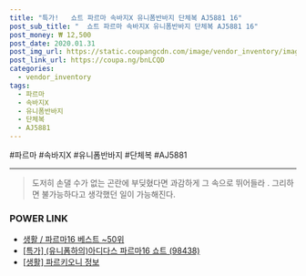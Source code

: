 ```yaml
--- 
title: "특가!   쇼트 파르마 속바지X 유니폼반바지 단체복 AJ5881 16" 
post_sub_title: "  쇼트 파르마 속바지X 유니폼반바지 단체복 AJ5881 16" 
post_money: ₩ 12,500 
post_date: 2020.01.31 
post_img_url: https://static.coupangcdn.com/image/vendor_inventory/images/2018/08/30/10/5/8c3a98fe-faeb-4bec-9ac8-5407c9dbfc70.jpg 
post_link_url: https://coupa.ng/bnLCQD 
categories: 
  - vendor_inventory 
tags: 
  - 파르마 
  - 속바지X 
  - 유니폼반바지 
  - 단체복 
  - AJ5881 
--- 
```

  #파르마 #속바지X #유니폼반바지 #단체복 #AJ5881 
<hr> 

> 도저히 손댈 수가 없는 곤란에 부딪혔다면 과감하게 그 속으로 뛰어들라 . 그리하면 불가능하다고 생각했던 일이 가능해진다. 


### POWER LINK

* <a href="https://blog.naver.com/santokki14/221790885019" target="_blank">생활 / 파르마16 베스트 ~50위</a>
* <a href="https://blog.naver.com/sakai111/221792056988" target="_blank">[특가] (유니폼하의)아디다스 파르마16 쇼트 (98438)</a>
* <a href="https://blog.naver.com/fasyy4321/221765343667" target="_blank"> [생활] 파르키오니 정보 </a>

